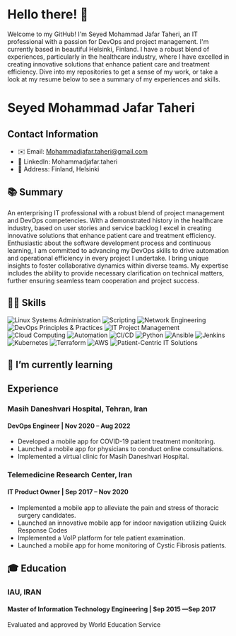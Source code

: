 # Hello there! 👋

Welcome to my GitHub! I'm Seyed Mohammad Jafar Taheri, an IT professional with a passion for DevOps and project management. I'm currently based in beautiful Helsinki, Finland. I have a robust blend of experiences, particularly in the healthcare industry, where I have excelled in creating innovative solutions that enhance patient care and treatment efficiency. Dive into my repositories to get a sense of my work, or take a look at my resume below to see a summary of my experiences and skills.

# Seyed Mohammad Jafar Taheri

## Contact Information
- ✉️ Email: Mohammadjafar.taheri@gmail.com
- 💼 LinkedIn: Mohammadjafar.taheri
- 🏡 Address: Finland, Helsinki

## 📚 Summary
An enterprising IT professional with a robust blend of project management and DevOps competencies. With a demonstrated history in the healthcare industry, based on user stories and service backlog I excel in creating innovative solutions that enhance patient care and treatment efficiency. Enthusiastic about the software development process and continuous learning, I am committed to advancing my DevOps skills to drive automation and operational efficiency in every project I undertake. I bring unique insights to foster collaborative dynamics within diverse teams. My expertise includes the ability to provide necessary clarification on technical matters, further ensuring seamless team cooperation and project success.

## 👨‍💻 Skills
![Linux Systems Administration](https://img.shields.io/badge/-Linux_Systems_Administration-blue)
![Scripting](https://img.shields.io/badge/-Scripting-brightgreen)
![Network Engineering](https://img.shields.io/badge/-Network_Engineering-blue)
![DevOps Principles & Practices](https://img.shields.io/badge/-DevOps_Principles_&_Practices-blue)
![IT Project Management](https://img.shields.io/badge/-IT_Project_Management-brightgreen)
![Cloud Computing](https://img.shields.io/badge/-Cloud_Computing-blue)
![Automation](https://img.shields.io/badge/-Automation-brightgreen)
![CI/CD](https://img.shields.io/badge/-CI/CD-red)
![Python](https://img.shields.io/badge/-Python-yellow)
![Ansible](https://img.shields.io/badge/-Ansible-lightgrey)
![Jenkins](https://img.shields.io/badge/-Jenkins-blue)
![Kubernetes](https://img.shields.io/badge/-Kubernetes-blue)
![Terraform](https://img.shields.io/badge/-Terraform-lightgrey)
![AWS](https://img.shields.io/badge/-AWS-orange)
![Patient-Centric IT Solutions](https://img.shields.io/badge/-Patient_Centric_IT_Solutions-blue)

## 🌱 I’m currently learning

## Experience
### Masih Daneshvari Hospital, Tehran, Iran
#### DevOps Engineer | Nov 2020 – Aug 2022
- Developed a mobile app for COVID-19 patient treatment monitoring.
- Launched a mobile app for physicians to conduct online consultations.
- Implemented a virtual clinic for Masih Daneshvari Hospital.

### Telemedicine Research Center, Iran
#### IT Product Owner  | Sep 2017 – Nov 2020
- Implemented a mobile app to alleviate the pain and stress of thoracic surgery candidates.
- Launched an innovative mobile app for indoor navigation utilizing Quick Response Codes 
- Implemented a VoIP platform for tele patient examination.
- Launched a mobile app for home monitoring of Cystic Fibrosis patients.

## 🎓 Education
### IAU, IRAN
#### Master of Information Technology Engineering | Sep 2015 —Sep 2017
Evaluated and approved by World Education Service
